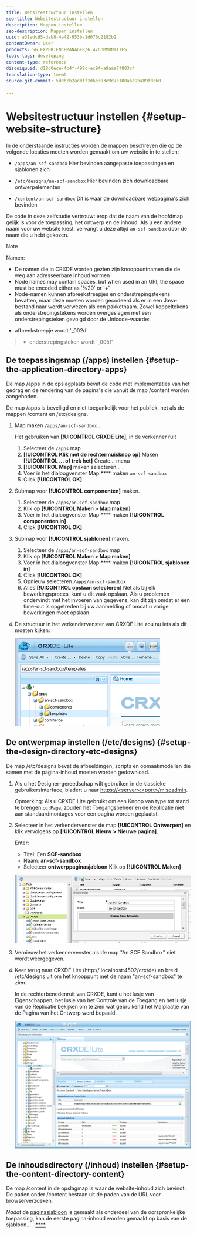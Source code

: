 ```yaml
---
title: Websitestructuur instellen
seo-title: Websitestructuur instellen
description: Mappen instellen
seo-description: Mappen instellen
uuid: a31edcd5-dab8-4a42-953b-1d076c2182b2
contentOwner: User
products: SG_EXPERIENCEMANAGER/6.4/COMMUNITIES
topic-tags: developing
content-type: reference
discoiquuid: d18c0ece-4c4f-499c-ac94-a9aaa7f883c4
translation-type: tm+mt
source-git-commit: 5ddbcb2addff2d6e3a3e9d7e100a6d9ba89fdd60

---
```



# Websitestructuur instellen {#setup-website-structure}

In de onderstaande instructies worden de mappen beschreven die op de volgende locaties moeten worden gemaakt om uw website in te stellen:

* `/apps/an-scf-sandbox`
Hier bevinden aangepaste toepassingen en sjablonen zich

* `/etc/designs/an-scf-sandbox`
Hier bevinden zich downloadbare ontwerpelementen

* `/content/an-scf-sandbox`
Dit is waar de downloadbare webpagina&#39;s zich bevinden

De code in deze zelfstudie vertrouwt erop dat de naam van de hoofdmap gelijk is voor de toepassing, het ontwerp en de inhoud. Als u een andere naam voor uw website kiest, vervangt u deze altijd `an-scf-sandbox` door de naam die u hebt gekozen.

>[!NOTE]
>
>Namen:
>
>* De namen die in CRXDE worden gezien zijn knooppuntnamen die de weg aan adresseerbare inhoud vormen
>* Node names may contain spaces, but when used in an URI, the space must be encoded either as &#39;%20&#39; or &#39;+&#39;
>* Node-namen kunnen afbreekstreepjes en onderstrepingstekens bevatten, maar deze moeten worden gecodeerd als er in een Java-bestand naar wordt verwezen als een pakketnaam. Zowel koppeltekens als onderstrepingstekens worden overgeslagen met een onderstrepingsteken gevolgd door de Unicode-waarde:
   >
   >  
* afbreekstreepje wordt &#39;_002d&#39;
>  * onderstrepingsteken wordt &#39;_005f&#39;


## De toepassingsmap (/apps) instellen {#setup-the-application-directory-apps}

De map /apps in de opslagplaats bevat de code met implementaties van het gedrag en de rendering van de pagina&#39;s die vanuit de map /content worden aangeboden.

De map /apps is beveiligd en niet toegankelijk voor het publiek, net als de mappen /content en /etc/designs.

1. Map maken `/apps/an-scf-sandbox` .

   Het gebruiken van **[!UICONTROL CRXDE Lite]**, in de verkenner ruit

   1. Selecteer de `/apps` map
   1. **[!UICONTROL Klik met de rechtermuisknop op]** Maken **[!UICONTROL ... of trek het]** Create... menu
   1. **[!UICONTROL Map]** maken selecteren... .
   1. Voer in het dialoogvenster Map **** maken `an-scf-sandbox`
   1. Click **[!UICONTROL OK]**

1. Submap voor **[!UICONTROL componenten]** maken.

   1. Selecteer de `/apps/an-scf-sandbox` map
   1. Klik op **[!UICONTROL Maken > Map maken]**
   1. Voer in het dialoogvenster Map **** maken **[!UICONTROL componenten in]**
   1. Click **[!UICONTROL OK]**

1. Submap voor **[!UICONTROL sjablonen]** maken.

   1. Selecteer de `/apps/an-scf-sandbox` map
   1. Klik op **[!UICONTROL Maken > Map maken]**
   1. Voer in het dialoogvenster Map **** maken **[!UICONTROL sjablonen in]**
   1. Click **[!UICONTROL OK]**
   1. Opnieuw selecteren `/apps/an-scf-sandbox`
   1. Alles **[!UICONTROL opslaan selecteren]**
   Net als bij elk bewerkingsproces, kunt u dit vaak opslaan. Als u problemen ondervindt met het invoeren van gegevens, kan dit zijn omdat er een time-out is opgetreden bij uw aanmelding of omdat u vorige bewerkingen moet opslaan.

1. De structuur in het verkendervenster van CRXDE Lite zou nu iets als dit moeten kijken:

   ![chlimage_1-44](assets/chlimage_1-44.png)

## De ontwerpmap instellen (/etc/designs) {#setup-the-design-directory-etc-designs}

De map /etc/designs bevat de afbeeldingen, scripts en opmaakmodellen die samen met de pagina-inhoud moeten worden gedownload.

1. Als u het Designer-gereedschap wilt gebruiken in de klassieke gebruikersinterface, bladert u naar [https://&lt;server>:&lt;port>/miscadmin](http://localhost:4502/miscadmin).

   Opmerking: Als u CRXDE Lite gebruikt om een Knoop van type tot stand te brengen `cq:Page`, zouden het Toegangsbeheer en de Replicatie niet aan standaardmontages voor een pagina worden geplaatst.

1. Selecteer in het verkendervenster de map **[!UICONTROL Ontwerpen]** en klik vervolgens op **[!UICONTROL Nieuw > Nieuwe pagina]**.

   Enter:

   * Titel: Een **SCF-sandbox**
   * Naam: **an-scf-sandbox**
   * Selecteer **ontwerppaginasjabloon**
   Klik op **[!UICONTROL Maken]**

   ![chlimage_1-45](assets/chlimage_1-45.png)

1. Vernieuw het verkennervenster als de map &quot;An SCF Sandbox&quot; niet wordt weergegeven.

1. Keer terug naar CRXDE Lite (http:// localhost:4502/crx/de) en breid /etc/designs uit om het knooppunt met de naam &quot;an-scf-sandbox&quot; te zien.

   In de rechterbenedenruit van CRXDE, kunt u het lusje van Eigenschappen, het lusje van het Controle van de Toegang en het lusje van de Replicatie bekijken om te zien wat gebruikend het Malplaatje van de Pagina van het Ontwerp werd bepaald.

   ![chlimage_1-46](assets/chlimage_1-46.png)

## De inhoudsdirectory (/inhoud) instellen {#setup-the-content-directory-content}

De map /content in de opslagmap is waar de website-inhoud zich bevindt. De paden onder /content bestaan uit de paden van de URL voor browserverzoeken.

*Nadat* de [paginasjabloon](initial-app.md#createthepagetemplate) is gemaakt als onderdeel van de oorspronkelijke toepassing, kan de eerste pagina-inhoud worden gemaakt op basis van de sjabloon... . [****](initial-app.md)